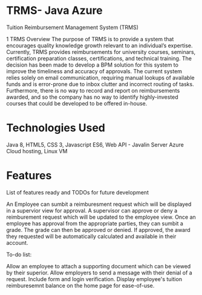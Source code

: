 # TRMS- Java Azure

Tuition Reimbursement Management System (TRMS)

1	TRMS Overview
The purpose of TRMS is to provide a system that encourages quality knowledge growth relevant to an individual’s expertise.   Currently, TRMS provides reimbursements for university courses, seminars, certification preparation classes, certifications, and technical training.  The decision has been made to develop a BPM solution for this system to improve the timeliness and accuracy of approvals.  The current system relies solely on email communication, requiring manual lookups of available funds and is error-prone due to inbox clutter and incorrect routing of tasks.  Furthermore, there is no way to record and report on reimbursements awarded, and so the company has no way to identify highly-invested courses that could be developed to be offered in-house.

  
# Technologies Used

Java 8,
HTML5, CSS 3, Javascript ES6,
Web API - Javalin Server
Azure Cloud hosting,
Linux VM

# Features
List of features ready and TODOs for future development

An Employee can sumbit a reimburesment request which will be displayed in a supervior view for approval.
A supervisor can approve or deny a reimburement request which will be updated to the employee view.
Once an employee has approval from the appropriate parties, they can sumbit a grade.
The grade can then be approved or denied. If approved, the award they requested will be automatically calculated and available in their account. 

To-do list:

Allow an employee to attach a supporting document which can be viewed by their superior.
Allow employers to send a message with their denial of a request. 
Include form and login verification.
Display employee's tuition reimburesemnt balance on the home page for ease-of-use. 
